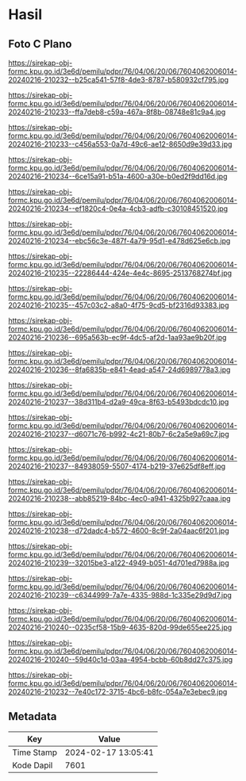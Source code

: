 # Hasil

## Foto C Plano

https://sirekap-obj-formc.kpu.go.id/3e6d/pemilu/pdpr/76/04/06/20/06/7604062006014-20240216-210232--b25ca541-57f8-4de3-8787-b580932cf795.jpg

https://sirekap-obj-formc.kpu.go.id/3e6d/pemilu/pdpr/76/04/06/20/06/7604062006014-20240216-210233--ffa7deb8-c59a-467a-8f8b-08748e81c9a4.jpg

https://sirekap-obj-formc.kpu.go.id/3e6d/pemilu/pdpr/76/04/06/20/06/7604062006014-20240216-210233--c456a553-0a7d-49c6-ae12-8650d9e39d33.jpg

https://sirekap-obj-formc.kpu.go.id/3e6d/pemilu/pdpr/76/04/06/20/06/7604062006014-20240216-210234--6ce15a91-b51a-4600-a30e-b0ed2f9dd16d.jpg

https://sirekap-obj-formc.kpu.go.id/3e6d/pemilu/pdpr/76/04/06/20/06/7604062006014-20240216-210234--ef1820c4-0e4a-4cb3-adfb-c30108451520.jpg

https://sirekap-obj-formc.kpu.go.id/3e6d/pemilu/pdpr/76/04/06/20/06/7604062006014-20240216-210234--ebc56c3e-487f-4a79-95d1-e478d625e6cb.jpg

https://sirekap-obj-formc.kpu.go.id/3e6d/pemilu/pdpr/76/04/06/20/06/7604062006014-20240216-210235--22286444-424e-4e4c-8695-2513768274bf.jpg

https://sirekap-obj-formc.kpu.go.id/3e6d/pemilu/pdpr/76/04/06/20/06/7604062006014-20240216-210235--457c03c2-a8a0-4f75-9cd5-bf2316d93383.jpg

https://sirekap-obj-formc.kpu.go.id/3e6d/pemilu/pdpr/76/04/06/20/06/7604062006014-20240216-210236--695a563b-ec9f-4dc5-af2d-1aa93ae9b20f.jpg

https://sirekap-obj-formc.kpu.go.id/3e6d/pemilu/pdpr/76/04/06/20/06/7604062006014-20240216-210236--8fa6835b-e841-4ead-a547-24d6989778a3.jpg

https://sirekap-obj-formc.kpu.go.id/3e6d/pemilu/pdpr/76/04/06/20/06/7604062006014-20240216-210237--38d311b4-d2a9-49ca-8f63-b5493bdcdc10.jpg

https://sirekap-obj-formc.kpu.go.id/3e6d/pemilu/pdpr/76/04/06/20/06/7604062006014-20240216-210237--d6071c76-b992-4c21-80b7-6c2a5e9a69c7.jpg

https://sirekap-obj-formc.kpu.go.id/3e6d/pemilu/pdpr/76/04/06/20/06/7604062006014-20240216-210237--84938059-5507-4174-b219-37e625df8eff.jpg

https://sirekap-obj-formc.kpu.go.id/3e6d/pemilu/pdpr/76/04/06/20/06/7604062006014-20240216-210238--abb85219-84bc-4ec0-a941-4325b927caaa.jpg

https://sirekap-obj-formc.kpu.go.id/3e6d/pemilu/pdpr/76/04/06/20/06/7604062006014-20240216-210238--d72dadc4-b572-4600-8c9f-2a04aac6f201.jpg

https://sirekap-obj-formc.kpu.go.id/3e6d/pemilu/pdpr/76/04/06/20/06/7604062006014-20240216-210239--32015be3-a122-4949-b051-4d701ed7988a.jpg

https://sirekap-obj-formc.kpu.go.id/3e6d/pemilu/pdpr/76/04/06/20/06/7604062006014-20240216-210239--c6344999-7a7e-4335-988d-1c335e29d9d7.jpg

https://sirekap-obj-formc.kpu.go.id/3e6d/pemilu/pdpr/76/04/06/20/06/7604062006014-20240216-210240--0235cf58-15b9-4635-820d-99de655ee225.jpg

https://sirekap-obj-formc.kpu.go.id/3e6d/pemilu/pdpr/76/04/06/20/06/7604062006014-20240216-210240--59d40c1d-03aa-4954-bcbb-60b8dd27c375.jpg

https://sirekap-obj-formc.kpu.go.id/3e6d/pemilu/pdpr/76/04/06/20/06/7604062006014-20240216-210232--7e40c172-3715-4bc6-b8fc-054a7e3ebec9.jpg


## Metadata

| Key        | Value               |
| ---------- | ------------------- |
| Time Stamp | 2024-02-17 13:05:41 |
| Kode Dapil | 7601                |



